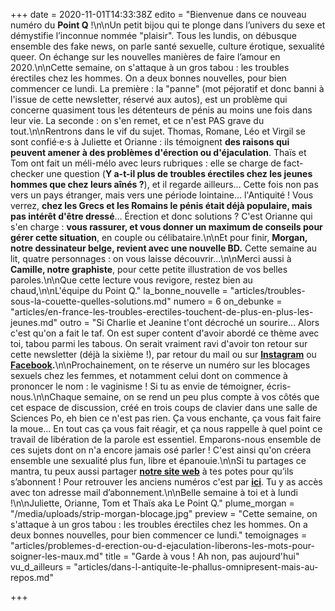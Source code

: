 +++
date = 2020-11-01T14:33:38Z
edito = "Bienvenue dans ce nouveau numéro du **Point Q** !\n\nUn petit bijou qui te plonge dans l’univers du sexe et démystifie l’inconnue nommée \"plaisir\". Tous les lundis, on débusque ensemble des fake news, on parle santé sexuelle, culture érotique, sexualité queer. On échange sur les nouvelles manières de faire l’amour en 2020.\n\nCette semaine, on s'attaque à un gros tabou : les troubles érectiles chez les hommes. On a deux bonnes nouvelles, pour bien commencer ce lundi. La première : la \"panne\" (mot péjoratif et donc banni à l'issue de cette newsletter, réservé aux autos), est un problème qui concerne quasiment tous les détenteurs de pénis au moins une fois dans leur vie. La seconde : on s'en remet, et ce n'est PAS grave du tout.\n\nRentrons dans le vif du sujet. Thomas, Romane, Léo et Virgil se sont confié·e·s à Juliette et Orianne : ils témoignent **des raisons qui peuvent amener à des problèmes d'érection ou d'éjaculation**. Thaïs et Tom ont fait un méli-mélo avec leurs rubriques : elle se charge de  fact-checker une question (**Y a-t-il plus de troubles érectiles chez les jeunes hommes que chez leurs aînés&nbsp;?**), et il regarde ailleurs... Cette fois non pas vers un pays étranger, mais vers une période lointaine... l'Antiquité ! Vous verrez, **chez les Grecs et les Romains le pénis était déjà populaire, mais pas intérêt d'être dressé**... Érection et donc solutions ? C'est Orianne qui s'en charge : **vous rassurer, et vous donner un maximum de conseils pour gérer cette situation**, en couple ou célibataire.\n\nEt pour finir, **Morgan, notre dessinateur belge, revient avec une nouvelle BD.** Cette semaine au lit, quatre personnages : on vous laisse découvrir...\n\nMerci aussi à **Camille, notre graphiste**, pour cette petite illustration de vos belles paroles.\n\nQue cette lecture vous revigore, restez bien au chaud,\n\nL'équipe du Point Q."
la_bonne_nouvelle = "articles/troubles-sous-la-couette-quelles-solutions.md"
numero = 6
on_debunke = "articles/en-france-les-troubles-erectiles-touchent-de-plus-en-plus-les-jeunes.md"
outro = "Si Charlie et Jeanine t'ont décroché un sourire... Alors c'est qu'on a fait le taf. On est super content d'avoir abordé ce thème avec toi, tabou parmi les tabous. On serait vraiment ravi d'avoir ton retour sur cette newsletter (déjà la sixième&nbsp;!), par retour du mail ou sur [**Instagram**](https://www.instagram.com/lepoint.q) ou [**Facebook**](https://www.facebook.com/lepointq.news)**.**\n\nProchainement, on te réserve un numéro sur les blocages sexuels chez les femmes, et notamment celui dont on commence à prononcer le nom : le vaginisme ! Si tu as envie de témoigner, écris-nous.\n\nChaque semaine, on se rend un peu plus compte à vos côtés que cet espace de discussion, créé en trois coups de clavier dans une salle de Sciences Po, eh bien ce n'est pas rien. Ça vous enchante, ça vous fait faire la moue... En tout cas ça vous fait réagir, et ça nous rappelle à quel point ce travail de libération de la parole est essentiel. Emparons-nous ensemble de ces sujets dont on n'a encore jamais osé parler ! C'est ainsi qu'on créera ensemble une sexualité plus fun, libre et épanouie.\n\nSi tu partages ce mantra, tu peux aussi partager [**notre site web**](https://lepointq.com/) à tes potes pour qu’ils s’abonnent ! Pour retrouver les anciens numéros c'est par [**ici**](https://lepointq.com/newsletters/). Tu y as accès avec ton adresse mail d’abonnement.\n\nBelle semaine à toi et à lundi !\n\nJuliette, Orianne, Tom et Thaïs aka Le Point Q."
plume_morgan = "/media/uploads/strip-morgan-blocage.jpg"
preview = "Cette semaine, on s'attaque à un gros tabou : les troubles érectiles chez les hommes. On a deux bonnes nouvelles, pour bien commencer ce lundi."
temoignages = "articles/problemes-d-erection-ou-d-ejaculation-liberons-les-mots-pour-soigner-les-maux.md"
title = "Garde à vous ! Ah non, pas aujourd'hui"
vu_d_ailleurs = "articles/dans-l-antiquite-le-phallus-omnipresent-mais-au-repos.md"

+++
